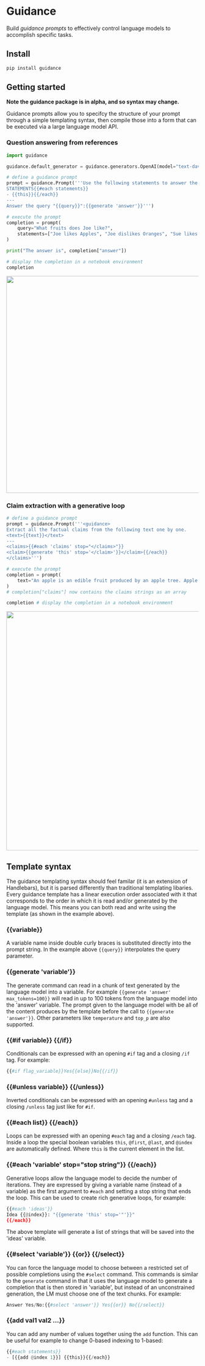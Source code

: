 # Guidance

Build *guidance prompts* to effectively control language models to accomplish specific tasks.

## Install

```python
pip install guidance
```

## Getting started

**Note the guidance package is in alpha, and so syntax may change.**

Guidance prompts allow you to specifcy the structure of your prompt through a simple templating syntax, then compile those into a form that can be executed via a large language model API. 

### Question answering from references
```python
import guidance

guidance.default_generator = guidance.generators.OpenAI(model="text-davinci-002", token=TOKEN)

# define a guidance prompt
prompt = guidance.Prompt('''Use the following statements to answer the query "{{query}}".
STATEMENTS{{#each statements}}
- {{this}}{{/each}}
---
Answer the query "{{query}}":{{generate 'answer'}}''')

# execute the prompt
completion = prompt(
    query="What fruits does Joe like?",
    statements=["Joe likes Apples", "Joe dislikes Oranges", "Sue likes Bananas"]
)

print("The answer is", completion["answer"])

# display the completion in a notebook environment
completion
```
<img width="567" src="https://raw.githubusercontent.com/slundberg/guidance/master/docs/artwork/demo_output.png" />

### Claim extraction with a generative loop
```python
# define a guidance prompt
prompt = guidance.Prompt('''<guidance>
Extract all the factual claims from the following text one by one.
<text>{{text}}</text>
---
<claims>{{#each 'claims' stop="</claims>"}}
<claim>{{generate 'this' stop='</claim>'}}</claim>{{/each}}
</claims>''')

# execute the prompt
completion = prompt(
    text="An apple is an edible fruit produced by an apple tree. Apple trees are cultivated worldwide and are the most widely grown species in the genus Malus. "
)
# completion["claims"] now contains the claims strings as an array

completion # display the completion in a notebook environment
```
<img width="625" src="https://raw.githubusercontent.com/slundberg/guidance/master/docs/artwork/gen_loop_demo.png" />


## Template syntax

The guidance templating syntax should feel familar (it is an extension of Handlebars), but it is parsed differently than traditional templating libaries. Every guidance template has a linear execution order associated with it that corresponds to the order in which it is read and/or generated by the language model. This means you can both read and write using the template (as shown in the example above).

### {{variable}}
A variable name inside double curly braces is substituted directly into the prompt string. In the example above `{{query}}` interpolates the query parameter.

### {{generate 'variable'}}
The generate command can read in a chunk of text generated by the language model into a variable. For example `{{generate 'answer' max_tokens=100}}` will read in up to 100 tokens from the language model into the 'answer' variable. The prompt given to the language model with be all of the content produces by the template before the call to `{{generate 'answer'}}`. Other parameters like `temperature` and `top_p` are also supported.

### {{#if variable}} {{/if}}
Conditionals can be expressed with an opening `#if` tag and a closing `/if` tag. For example:
```python
{{#if flag_variable}}Yes{{else}}No{{/if}}
```

### {{#unless variable}} {{/unless}}
Inverted conditionals can be expressed with an opening `#unless` tag and a closing `/unless` tag just like for `#if`.

### {{#each list}} {{/each}}
Loops can be expressed with an opening `#each` tag and a closing `/each` tag. Inside a loop the special boolean variables `this`, `@first`, `@last`, and `@index` are automatically defined. Where `this` is the current element in the list.

### {{#each 'variable' stop="stop string"}} {{/each}}
Generative loops allow the language model to decide the number of iterations. They are expressed by giving a variable name (instead of a variable) as the first argument to `#each` and setting a stop string that ends the loop. This can be used to create rich generative loops, for example:
```python
{{#each 'ideas'}}
Idea {{@index}}: "{{generate 'this' stop='"'}}"
{{/each}}
```
The above template will generate a list of strings that will be saved into the 'ideas' variable.

### {{#select 'variable'}} {{or}} {{/select}}
You can force the language model to choose between a restricted set of possible completions using the `#select` command. This commands is similar to the `generate` command in that it uses the language model to generate a completion that is then stored in 'variable', but instead of an unconstrained generation, the LM must choose one of the text chunks. For example:
```python
Answer Yes/No:{{#select 'answer'}} Yes{{or}} No{{/select}}
```

### {{add val1 val2 ...}}
You can add any number of values together using the `add` function. This can be useful for example to change 0-based indexing to 1-based:
```python
{{#each statements}}
- [{{add @index 1}}] {{this}}{{/each}}
```